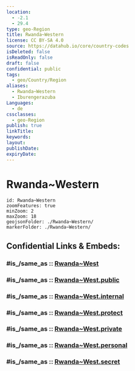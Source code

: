 ```yaml
---
location:
  - -2.1
  - 29.4
type: geo-Region
title: Rwanda~Western
license: CC BY-SA 4.0
source: https://datahub.io/core/country-codes
isDeleted: false
isReadOnly: false
draft: false
confidential: public
tags:
  - geo/Country/Region
aliases:
  - Rwanda~Western
  - Iburengerazuba
Languages:
  - de
cssclasses:
  - geo-Region
publish: true
linkTitle: 
keywords: 
layout: 
publishDate: 
expiryDate:
---
```


# Rwanda~Western

```leaflet
id: Rwanda~Western
zoomFeatures: true 
minZoom: 2 
maxZoom: 18
geojsonFolder: ./Rwanda~Western/
markerFolder: ./Rwanda~Western/
```


## Confidential Links & Embeds: 

### #is_/same_as :: [Rwanda~West](/_Standards/Earth/Continent/Africa/Africa~Central/Rwanda/Provinces~Rwanda/Rwanda~West.md) 

### #is_/same_as :: [Rwanda~West.public](/_public/Earth/Continent/Africa/Africa~Central/Rwanda/Provinces~Rwanda/Rwanda~West.public.md) 

### #is_/same_as :: [Rwanda~West.internal](/_internal/Earth/Continent/Africa/Africa~Central/Rwanda/Provinces~Rwanda/Rwanda~West.internal.md) 

### #is_/same_as :: [Rwanda~West.protect](/_protect/Earth/Continent/Africa/Africa~Central/Rwanda/Provinces~Rwanda/Rwanda~West.protect.md) 

### #is_/same_as :: [Rwanda~West.private](/_private/Earth/Continent/Africa/Africa~Central/Rwanda/Provinces~Rwanda/Rwanda~West.private.md) 

### #is_/same_as :: [Rwanda~West.personal](/_personal/Earth/Continent/Africa/Africa~Central/Rwanda/Provinces~Rwanda/Rwanda~West.personal.md) 

### #is_/same_as :: [Rwanda~West.secret](/_secret/Earth/Continent/Africa/Africa~Central/Rwanda/Provinces~Rwanda/Rwanda~West.secret.md)

